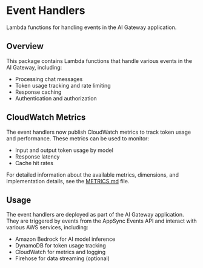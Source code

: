 # Event Handlers

Lambda functions for handling events in the AI Gateway application.

## Overview

This package contains Lambda functions that handle various events in the AI Gateway, including:

- Processing chat messages
- Token usage tracking and rate limiting
- Response caching
- Authentication and authorization

## CloudWatch Metrics

The event handlers now publish CloudWatch metrics to track token usage and performance. These metrics can be used to monitor:

- Input and output token usage by model
- Response latency
- Cache hit rates

For detailed information about the available metrics, dimensions, and implementation details, see the [METRICS.md](./METRICS.md) file.

## Usage

The event handlers are deployed as part of the AI Gateway application. They are triggered by events from the AppSync Events API and interact with various AWS services, including:

- Amazon Bedrock for AI model inference
- DynamoDB for token usage tracking
- CloudWatch for metrics and logging
- Firehose for data streaming (optional)

